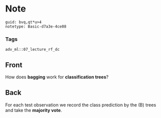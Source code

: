 # Note
```
guid: bvq,qt*u>4
notetype: Basic-d7a3e-4ce08
```

### Tags
```
adv_ml::07_lecture_rf_dc
```

## Front
How does <b>bagging</b> work for <b>classification trees</b>?

## Back
For each test observation we record the class prediction by the
\(B\) trees and take the <b>majority vote</b>.

